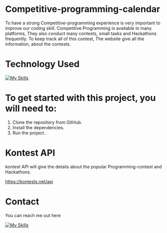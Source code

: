# Competitive-programming-calendar
To have a strong Competitive-programming experience is very important to improve our coding skill. Competitive Programming is available in many platforms, They also conduct many contests, small tasks and Hackathons frequently. To keep track all of this contest, The website give all the information, about the contests.

# Technology Used
[![My Skills](https://skillicons.dev/icons?i=react)](https://github.com/nivas432002/Competitive-programming-calendar)

# To get started with this project, you will need to:
1. Clone the repository from GitHub.
2. Install the dependencies.
3. Run the project.

# Kontest API

kontest API will give the details about the popular Programming-contest and Hackathons.

https://kontests.net/api

# Contact

You can reach me out here

[![My Skills](https://skillicons.dev/icons?i=linkedin)](https://www.linkedin.com/in/nivas-r-21257a205/)
